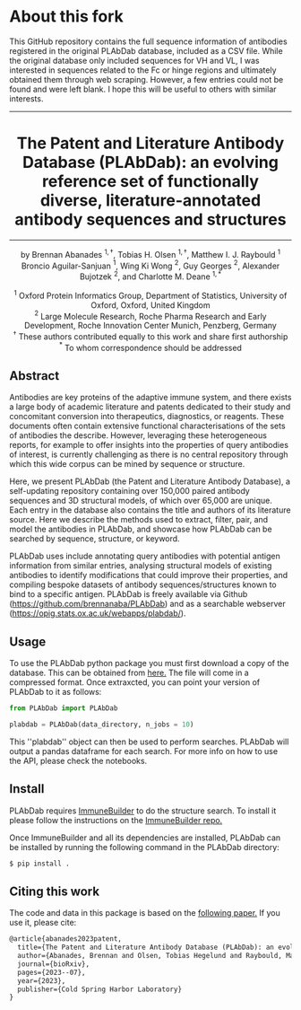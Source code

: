 # About this fork

This GitHub repository contains the full sequence information of antibodies registered in the original PLAbDab database, included as a CSV file. While the original database only included sequences for VH and VL, I was interested in sequences related to the Fc or hinge regions and ultimately obtained them through web scraping. However, a few entries could not be found and were left blank. I hope this will be useful to others with similar interests.

---

<div align="center">    
 
# The Patent and Literature Antibody Database (PLAbDab): an evolving reference set of functionally diverse, literature-annotated antibody sequences and structures

---
    
by 
Brennan Abanades $^{1,\dagger}$, Tobias H. Olsen $^{1,\dagger}$, Matthew I. J. Raybould $^{1}$ Broncio Aguilar-Sanjuan $^{1}$, Wing Ki Wong $^{2}$, Guy Georges $^{2}$, Alexander Bujotzek $^{2}$, and Charlotte M. Deane $^{1,*}$

$^{1}$ Oxford Protein Informatics Group, Department of Statistics, University of Oxford, Oxford, United Kingdom  
$^{2}$ Large Molecule Research, Roche Pharma Research and Early Development, Roche Innovation Center Munich, Penzberg, Germany  
$^{\dagger}$ These authors contributed equally to this work and share first authorship  
$^{*}$ To whom correspondence should be addressed  
</div>



## Abstract
Antibodies are key proteins of the adaptive immune system, and there exists a large body of academic literature and patents dedicated to their study and concomitant conversion into therapeutics, diagnostics, or reagents. These documents often contain extensive functional characterisations of the sets of antibodies the describe. However, leveraging these heterogeneous reports, for example to offer insights into the properties of query antibodies of interest, is currently challenging as there is no central repository through which this wide corpus can be mined by sequence or structure.

Here, we present PLAbDab (the Patent and Literature Antibody Database), a self-updating repository containing over 150,000 paired antibody sequences  and 3D structural models, of which over 65,000 are unique. Each entry in the database also contains the title and authors of its literature source. Here we describe the methods used to extract, filter, pair, and model the antibodies in PLAbDab, and showcase how PLAbDab can be searched by sequence, structure, or keyword.

PLAbDab uses include annotating query antibodies with potential antigen information from similar entries, analysing structural models of existing antibodies to identify modifications that could improve their properties, and compiling bespoke datasets of antibody sequences/structures known to bind to a specific antigen. PLAbDab is freely available via Github (https://github.com/brennanaba/PLAbDab) and as a searchable webserver (https://opig.stats.ox.ac.uk/webapps/plabdab/).

## Usage

To use the PLAbDab python package you must first download a copy of the database. This can be obtained from  <a href="https://opig.stats.ox.ac.uk/webapps/plabdab/static/downloads/plabdab_data.tar.gz">here.</a> The file will come in a compressed format. Once extraxcted, you can point your version of PLAbDab to it as follows:

```python
from PLAbDab import PLAbDab

plabdab = PLAbDab(data_directory, n_jobs = 10)
```

This ''plabdab'' object can then be used to perform searches. PLAbDab will output a pandas dataframe for each search. For more info on how to use the API, please check the notebooks. 

## Install

PLAbDab requires <a href="https://github.com/brennanaba/ImmuneBuilder">ImmuneBuilder</a> to do the structure search. To install it please follow the instructions on the <a href="https://github.com/brennanaba/ImmuneBuilder">ImmuneBuilder repo.</a>

Once ImmuneBuilder and all its dependencies are installed, PLAbDab can be installed by running the following command in the PLAbDab directory:

```bash
$ pip install .
```

## Citing this work

The code and data in this package is based on the <a href="https://www.biorxiv.org/content/10.1101/2023.07.15.549143v1">following paper.</a> If you use it, please cite:

```tex
@article{abanades2023patent,
  title={The Patent and Literature Antibody Database (PLAbDab): an evolving reference set of functionally diverse, literature-annotated antibody sequences and structures},
  author={Abanades, Brennan and Olsen, Tobias Hegelund and Raybould, Matthew IJ and Aguilar-Sanjuan, Broncio and Wong, Wing Ki and Georges, Guy and Bujotzek, Alexander and Deane, Charlotte M},
  journal={bioRxiv},
  pages={2023--07},
  year={2023},
  publisher={Cold Spring Harbor Laboratory}
}
```

